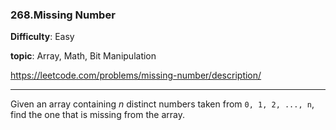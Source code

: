 ### 268.Missing Number

**Difficulty**: Easy

**topic**: Array, Math, Bit Manipulation

https://leetcode.com/problems/missing-number/description/

***

Given an array containing *n* distinct numbers taken from `0, 1, 2, ..., n`, find the one that is missing from the array.